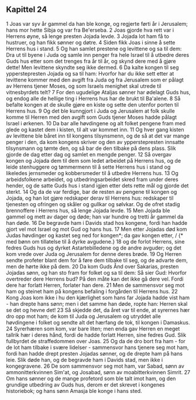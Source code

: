 ## Kapittel 24

1 Joas var syv år gammel da han ble konge, og regjerte førti år i Jerusalem; hans mor hette Sibja og var fra Be'erseba.
2 Joas gjorde hva rett var i Herrens øyne, så lenge presten Jojada levde.
3 Jojada lot ham få to hustruer, og han fikk sønner og døtre.
4 Siden fikk Joas i sinne å sette Herrens hus i stand.
5 Og han samlet prestene og levittene og sa til dem: Dra ut til byene i Juda og samle inn penger fra hele Israel til å utbedre deres Guds hus etter som det trenges fra år til år, og skynd dere med å gjøre dette! Men levittene skyndte seg ikke dermed.
6 Da kalte kongen til seg ypperstepresten Jojada og sa til ham: Hvorfor har du ikke sett etter at levittene kommer med den avgift fra Juda og fra Jerusalem som er pålagt av Herrens tjener Moses, og som Israels menighet skal utrede til vitnesbyrdets telt?
7 For den ugudelige Ataljas sønner har ødelagt Guds hus, og endog alle de hellige ting i Herrens hus har de brukt til Ba'alene.
8 Så befalte kongen at de skulle gjøre en kiste og sette den utenfor porten til Herrens hus.
9 Og det ble kunngjort i Juda og Jerusalem at folk skulle komme til Herren med den avgift som Guds tjener Moses hadde pålagt Israel i ørkenen.
10 Da bar alle høvdingene og alt folket pengene fram med glede og kastet dem i kisten, til alt var kommet inn.
11 Og hver gang kisten av levittene ble båret inn til kongens tilsynsmenn, og de så at det var mange penger i den, da kom kongens skriver og den av ypperstepresten innsatte tilsynsmann og tømte den, og så bar de den tilbake på dens plass. Slik gjorde de dag etter dag og samlet en mengde penger.
12 Så overgav kongen og Jojada dem til dem som ledet arbeidet på Herrens hus, og de leide stenhuggere og tømmermenn til å sette Herrens hus i stand og likeledes jernsmeder og kobbersmeder til å utbedre Herrens hus.
13 Og arbeidsfolkene arbeidet, og utbedringsarbeidet skred fram under deres hender, og de satte Guds hus i stand igjen etter dets rette mål og gjorde det sterkt.
14 Og da de var ferdige, bar de resten av pengene til kongen og Jojada, og han lot gjøre redskaper derav til Herrens hus: redskaper til tjenesten og ofringen og skåler og gullkar og sølvkar. Og de ofret stadig brennoffere i Herrens hus, så lenge Jojada levde.
15 Men Jojada ble gammel og mett av dager og døde; han var hundre og tretti år gammel da han døde.
16 De begravde ham i Davids stad hos kongene, fordi han hadde gjort vel mot Israel og mot Gud og hans hus.
17 Men etter Jojadas død kom Judas høvdinger og kastet seg ned for kongen*; da gav kongen etter, / {* med bønn om tillatelse til å dyrke avgudene.}
18 og de forlot Herrens, sine fedres Guds hus og dyrket Astartebilledene og de andre avguder; og det kom vrede over Juda og Jerusalem for denne deres brøde.
19 Og Herren sendte profeter blant dem for å føre dem tilbake til seg, og de advarte dem, men de hørte ikke på dem.
20 Da kom Guds Ånd over Sakarias, presten Jojadas sønn, og han sto fram for folket og sa til dem: Så sier Gud: Hvorfor overtreder dere Herrens bud? På den måte kan det ikke gå dere vel. Fordi dere har forlatt Herren, forlater han dere.
21 Men de sammensvor seg mot ham og steinet ham på kongens befaling i forgården til Herrens hus.
22 Kong Joas kom ikke i hu den kjærlighet som hans far Jojada hadde vist ham - han drepte hans sønn; men i det samme han døde, ropte han: Herren skal se det og hevne det!
23 Så skjedde det, da året var til ende, at syrernes hær dro opp mot ham; de kom til Juda og Jerusalem og utryddet alle høvdingene i folket og sendte alt det hærfang de tok, til kongen i Damaskus.
24 Syrerhæren som kom, var bare liten; men enda gav Herren en meget tallrik hær i deres hånd, fordi de hadde forlatt Herren, sine fedres Gud. Slik fullbyrdet de straffedommen over Joas.
25 Og da de dro bort fra ham - for de lot ham tilbake i svære lidelser - sammensvor hans tjenere seg mot ham, fordi han hadde drept presten Jojadas sønner, og de drepte ham på hans leie. Slik døde han, og de begravde ham i Davids stad, men ikke i kongegravene.
26 De som sammensvor seg mot ham, var Sabad, sønn av ammonitterkvinnen Sim'at, og Josabad, sønn av moabitterkvinnen Simrit.
27 Om hans sønner og de mange profetord som ble talt imot ham, og den grundige utbedring av Guds hus, derom er det skrevet i kongenes historiebok; og hans sønn Amasja ble konge i hans sted.

